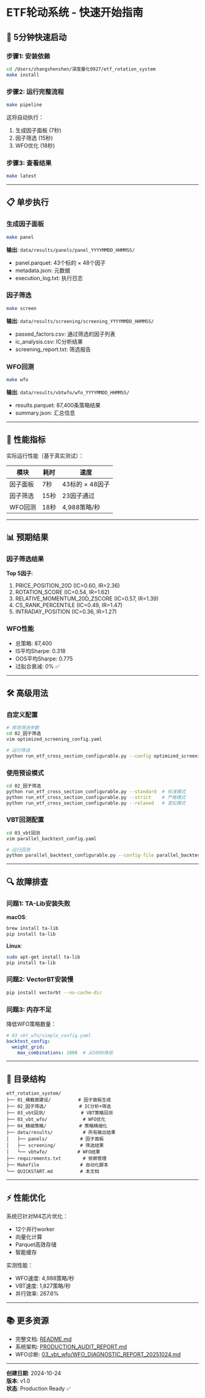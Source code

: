 # ETF轮动系统 - 快速开始指南

## 🚀 5分钟快速启动

### 步骤1: 安装依赖

```bash
cd /Users/zhangshenshen/深度量化0927/etf_rotation_system
make install
```

### 步骤2: 运行完整流程

```bash
make pipeline
```

这将自动执行：
1. 生成因子面板 (7秒)
2. 因子筛选 (15秒)
3. WFO优化 (18秒)

### 步骤3: 查看结果

```bash
make latest
```

---

## 📋 单步执行

### 生成因子面板

```bash
make panel
```

**输出**: `data/results/panels/panel_YYYYMMDD_HHMMSS/`
- panel.parquet: 43个标的 × 48个因子
- metadata.json: 元数据
- execution_log.txt: 执行日志

### 因子筛选

```bash
make screen
```

**输出**: `data/results/screening/screening_YYYYMMDD_HHMMSS/`
- passed_factors.csv: 通过筛选的因子列表
- ic_analysis.csv: IC分析结果
- screening_report.txt: 筛选报告

### WFO回测

```bash
make wfo
```

**输出**: `data/results/vbtwfo/wfo_YYYYMMDD_HHMMSS/`
- results.parquet: 87,400条策略结果
- summary.json: 汇总信息

---

## 🎯 性能指标

实际运行性能（基于真实测试）：

| 模块 | 耗时 | 速度 |
|------|------|------|
| 因子面板 | 7秒 | 43标的 × 48因子 |
| 因子筛选 | 15秒 | 23因子通过 |
| WFO回测 | 18秒 | 4,988策略/秒 |

---

## 📊 预期结果

### 因子筛选结果

**Top 5因子**:
1. PRICE_POSITION_20D (IC=0.60, IR=2.36)
2. ROTATION_SCORE (IC=0.54, IR=1.62)
3. RELATIVE_MOMENTUM_20D_ZSCORE (IC=0.57, IR=1.39)
4. CS_RANK_PERCENTILE (IC=0.49, IR=1.47)
5. INTRADAY_POSITION (IC=0.36, IR=1.27)

### WFO性能

- 总策略: 87,400
- IS平均Sharpe: 0.318
- OOS平均Sharpe: 0.775
- 过拟合衰减: 0% ✅

---

## 🛠️ 高级用法

### 自定义配置

```bash
# 修改筛选参数
cd 02_因子筛选
vim optimized_screening_config.yaml

# 运行筛选
python run_etf_cross_section_configurable.py --config optimized_screening_config.yaml
```

### 使用预设模式

```bash
cd 02_因子筛选
python run_etf_cross_section_configurable.py --standard  # 标准模式
python run_etf_cross_section_configurable.py --strict    # 严格模式
python run_etf_cross_section_configurable.py --relaxed   # 宽松模式
```

### VBT回测配置

```bash
cd 03_vbt回测
vim parallel_backtest_config.yaml

# 运行回测
python parallel_backtest_configurable.py --config-file parallel_backtest_config.yaml
```

---

## 🔍 故障排查

### 问题1: TA-Lib安装失败

**macOS**:
```bash
brew install ta-lib
pip install ta-lib
```

**Linux**:
```bash
sudo apt-get install ta-lib
pip install ta-lib
```

### 问题2: VectorBT安装慢

```bash
pip install vectorbt --no-cache-dir
```

### 问题3: 内存不足

降低WFO策略数量：
```yaml
# 03_vbt_wfo/simple_config.yaml
backtest_config:
  weight_grid:
    max_combinations: 1000  # 从5000降低
```

---

## 📁 目录结构

```
etf_rotation_system/
├── 01_横截面建设/          # 因子面板生成
├── 02_因子筛选/            # IC分析+筛选
├── 03_vbt回测/             # VBT策略回测
├── 03_vbt_wfo/             # WFO优化
├── 04_精细策略/            # 策略精细化
├── data/results/           # 所有输出结果
│   ├── panels/            # 因子面板
│   ├── screening/         # 筛选结果
│   └── vbtwfo/           # WFO结果
├── requirements.txt        # 依赖管理
├── Makefile               # 自动化脚本
└── QUICKSTART.md          # 本文档
```

---

## ⚡ 性能优化

系统已针对M4芯片优化：
- 12个并行worker
- 向量化计算
- Parquet高效存储
- 智能缓存

实测性能：
- WFO速度: 4,988策略/秒
- VBT速度: 1,827策略/秒
- 并行效率: 267.6%

---

## 📚 更多资源

- 完整文档: [README.md](README.md)
- 系统架构: [PRODUCTION_AUDIT_REPORT.md](PRODUCTION_AUDIT_REPORT.md)
- WFO诊断: [03_vbt_wfo/WFO_DIAGNOSTIC_REPORT_20251024.md](03_vbt_wfo/WFO_DIAGNOSTIC_REPORT_20251024.md)

---

**创建日期**: 2024-10-24  
**版本**: v1.0  
**状态**: Production Ready ✅
